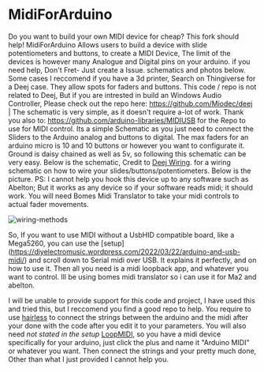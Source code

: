 # MidiForArduino
Do you want to build your own MIDI device for cheap? This fork should help! MidiForArduino Allows users to build a device with slide potentiometers and buttons, to create a MIDI Device, The limit of the devices is however many Analogue and Digital pins on your arduino. if you need help, Don't Fret- Just create a Issue. schematics and photos below. Some cases I reccomend if you have a 3d printer, Search on Thingiverse for a Deej case. They allow spots for faders and buttons. This code / repo is not related to Deej, But if you are intrested in build an Windows Audio Controller, Please check out the repo here: https://github.com/Miodec/deej | The schematic is very simple, as it doesn't require a-lot of work. Thank you also to: https://github.com/arduino-libraries/MIDIUSB for the Repo to use for MIDI control. Its a simple Schematic as you just need to connect the Sliders to the Arduino analog and buttons to digital. The max faders for an arduino micro is 10 and 10 buttons or however you want to configurate it. Ground is daisy chained as well as 5v, so following this schematic can be very easy.  Below is the schematic, Credit to [Deej Wiring](https://github.com/omriharel/deej/blob/master/docs/faq/assets/wiring-methods.png). for a wiring schematic on how to wire your slides/buttons/potentiometers. Below is the picture. PS: I cannot help you hook this device up to any software such as Abelton; But it works as any device so if your software reads midi; it should work. You will need Bomes Midi Translator to take your midi controls to actual fader movements.

![wiring-methods](https://github.com/Willtheham/MidiForArduino/assets/109185939/badf9956-dc5b-41a3-8577-9496bc264f78)


So, If you want to use MIDI without a UsbHID compatible board, like a Mega5260, you can use the [setup] (https://diyelectromusic.wordpress.com/2022/03/22/arduino-and-usb-midi/) and scroll down to Serial midi over USB. It explains it perfectly, and on how to use it. Then all you need is a midi loopback app, and whatever you want to control. Ill be using bomes midi translator so i can use it for Ma2 and abelton.

I will be unable to provide support for this code and project, I have used this and tried this, but I reccomend you find a good repo to help. You require to use [hairless](https://projectgus.github.io/hairless-midiserial/) to connect the strings between the arduino and the midi after your done with the code after you edit it to your parameters. You will also need *not stated in the setup* [LoopMIDI](https://www.tobias-erichsen.de/software/loopmidi.html), so you have a midi device specifically for your arduino, just click the plus and name it "Arduino MIDI" or whatever you want. Then connect the strings and your pretty much done, Other than what I just provided I cannot help you. 
